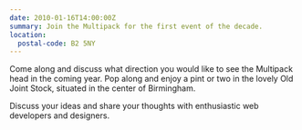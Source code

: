 ```yaml
---
date: 2010-01-16T14:00:00Z
summary: Join the Multipack for the first event of the decade.
location:
  postal-code: B2 5NY
---
```

Come along and discuss what direction you would like to see the Multipack head in the coming year. Pop along and enjoy a pint or two in the lovely Old Joint Stock, situated in the center of Birmingham.

Discuss your ideas and share your thoughts with enthusiastic web developers and designers.
